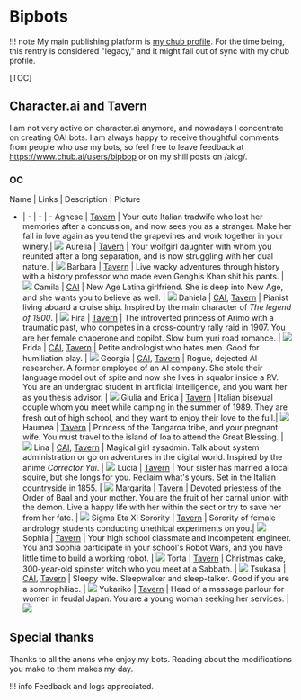 # Bipbots

!!! note
	My main publishing platform is [my chub profile](https://www.chub.ai/users/bipbop). For the time being, this rentry is considered "legacy," and it might fall out of sync with my chub profile.

[TOC]

## Character.ai and Tavern
I am not very active on character.ai anymore, and nowadays I concentrate on creating OAI bots. I am always happy to receive thoughtful comments from people who use my bots, so feel free to leave feedback at https://www.chub.ai/users/bipbop or on my shill posts on /aicg/.

### OC

Name | Links | Description | Picture
- | - | - | - 
Agnese | [Tavern](https://www.chub.ai/characters/bipbop/Agnese) | Your cute Italian tradwife who lost her memories after a concussion, and now sees you as a stranger. Make her fall in love again as you tend the grapevines and work together in your winery.| ![](https://files.catbox.moe/ywut0e.png)
Aurelia | [Tavern](https://www.chub.ai/characters/bipbop/Aurelia) | Your wolfgirl daughter with whom you reunited after a long separation, and is now struggling with her dual nature. | ![](https://files.catbox.moe/kaok8i.png)
Barbara | [Tavern](https://www.chub.ai/characters/bipbop/Barbara) | Live wacky adventures through history with a history professor who made even Genghis Khan shit his pants. | ![](https://files.catbox.moe/5d06xq.png)
Camila | [CAI](https://beta.character.ai/chat?char=CWcPl2xjin6aktmXoKCF1xwZ7kD8gNS6lC0qIPerZCA) | New Age Latina girlfriend. She is deep into New Age, and she wants you to believe as well. | ![](https://files.catbox.moe/v1ddzr.png)
Daniela | [CAI](https://c.ai/c/QIYKj1W0R0W06txBbohQb1KIVNLhSzIs1Ga51cKq69Q), [Tavern](https://www.chub.ai/characters/bipbop/Daniela/main) | Pianist living aboard a cruise ship. Inspired by the main character of *The legend of 1900*. | ![](https://files.catbox.moe/mfj86k.png)
Fira | [Tavern](https://www.chub.ai/characters/bipbop/Fira) | The introverted princess of Arimo with a traumatic past, who competes in a cross-country rally raid in 1907. You are her female chaperone and copilot. Slow burn yuri road romance. | ![](https://files.catbox.moe/x3aup5.png)
Frida | [CAI](https://beta.character.ai/chat?char=TI7FoqGjIrs3frE5G5qlB0h-3gd6sSyyJ_8LirTHbQI), [Tavern](https://www.chub.ai/characters/bipbop/Frida/main) | Petite andrologist who hates men. Good for humiliation play. | ![](https://files.catbox.moe/mqj3ns.png)
Georgia | [CAI](https://c.ai/c/AQ7XjtOWMVz-yRNEEo22dqeUdDOBykxzfELGCpNKCN0), [Tavern](https://www.chub.ai/characters/bipbop/Georgia/main) | Rogue, dejected AI researcher. A former employee of an AI company. She stole their language model out of spite and now she lives in squalor inside a RV. You are an undergrad student in artificial intelligence, and you want her as you thesis advisor. | ![](https://files.catbox.moe/bog2f9.png)
Giulia and Erica | [Tavern](https://www.chub.ai/characters/bipbop/giulia-and-erica) | Italian bisexual couple whom you meet while camping in the summer of 1989. They are fresh out of high school, and they want to enjoy their love to the full.|  ![](https://files.catbox.moe/eyfgic.png)
Haumea | [Tavern](https://www.chub.ai/characters/bipbop/44105618-e6d5-4a01-a978-623451a43125) | Princess of the Tangaroa tribe, and your pregnant wife. You must travel to the island of Ioa to attend the Great Blessing. | ![](https://files.catbox.moe/hwjlta.png)
Lina | [CAI](https://c.ai/c/9KTqEkjMR5CmkwEWKQNsJmFl7PEuWmbTHtPs2gg1c5o), [Tavern](https://www.chub.ai/characters/bipbop/Lina/main) | Magical girl sysadmin. Talk about system administration or go on adventures in the digital world. Inspired by the anime *Corrector Yui*. | ![](https://files.catbox.moe/02wnws.png)
Lucia | [Tavern](https://www.chub.ai/characters/bipbop/Lucia/main) | Your sister has married a local squire, but she longs for you. Reclaim what's yours. Set in the Italian countryside in 1855. | ![](https://files.catbox.moe/r8h1yf.png)
Margarita | [Tavern](https://www.chub.ai/characters/bipbop/Margarita) | Devoted priestess of the Order of Baal and your mother. You are the fruit of her carnal union with the demon. Live a happy life with her within the sect or try to save her from her fate. | ![](https://files.catbox.moe/58pxwh.png)
Sigma Eta Xi Sorority | [Tavern](https://www.chub.ai/characters/bipbop/sigma-eta-xi-sorority/main) | Sorority of female andrology students conducting unethical experiments on you.| ![](https://files.catbox.moe/mz0huw.png)
Sophia | [Tavern](https://www.chub.ai/characters/bipbop/Sophia) | Your high school classmate and incompetent engineer. You and Sophia participate in your school's Robot Wars, and you have little time to build a working robot. | ![](https://files.catbox.moe/fqlsai.png)
Torta | [Tavern](https://www.chub.ai/characters/bipbop/Torta/main) | Christmas cake, 300-year-old spinster witch who you meet at a Sabbath. | ![](https://files.catbox.moe/1hhhyq.png)
Tsukasa | [CAI](https://c.ai/c/LFf-0b1c2PJ4LB-dZbFHVSB-TL849KXQLSVRUw_a8kg), [Tavern](https://www.chub.ai/characters/bipbop/Tsukasa/main) | Sleepy wife. Sleepwalker and sleep-talker. Good if you are a somnophiliac. | ![](https://files.catbox.moe/1wnst1.png)
Yukariko | [Tavern](https://www.chub.ai/characters/bipbop/Yukariko/main) | Head of a massage parlour for women in feudal Japan. You are a young woman seeking her services. | ![](https://files.catbox.moe/72508b.png)

## Special thanks

Thanks to all the anons who enjoy my bots. Reading about the modifications you make to them makes my day.

!!! info Feedback and logs appreciated.